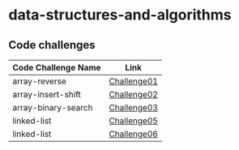 # data-structures-and-algorithms

## Code challenges


| Code Challenge Name | Link                                                        |
| ----------- |-------------------------------------------------------------|
| array-reverse | [Challenge01](./array_reverse/array_reverse.md)             |
| array-insert-shift | [Challenge02](./array_insert_shift/array_insert_shift.md)   |
| array-binary-search | [Challenge03](./array_binary_search/array_binary_search.md) |
| linked-list | [Challenge05](./Linked_list/linked_list.md)                      |
| linked-list | [Challenge06](./Linked_list/linked_list.md)                      |